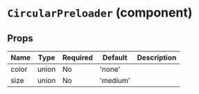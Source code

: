 `CircularPreloader` (component)
===============================



Props
-----

Name | Type | Required | Default | Description
-----|------|----------|---------|------------
color|union|No|'none'|
size|union|No|'medium'|